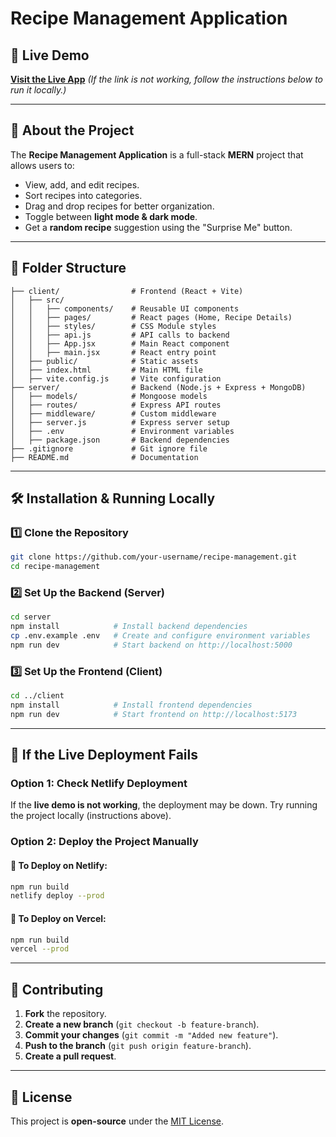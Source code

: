 # Recipe Management Application

## 🚀 Live Demo
[**Visit the Live App**](https://recipe-management-woad.vercel.app/) *(If the link is not working, follow the instructions below to run it locally.)*

---

## 📌 About the Project
The **Recipe Management Application** is a full-stack **MERN** project that allows users to:
- View, add, and edit recipes.
- Sort recipes into categories.
- Drag and drop recipes for better organization.
- Toggle between **light mode & dark mode**.
- Get a **random recipe** suggestion using the "Surprise Me" button.

---

## 📂 Folder Structure
```
├── client/                # Frontend (React + Vite)
│   ├── src/
│   │   ├── components/    # Reusable UI components
│   │   ├── pages/         # React pages (Home, Recipe Details)
│   │   ├── styles/        # CSS Module styles
│   │   ├── api.js         # API calls to backend
│   │   ├── App.jsx        # Main React component
│   │   ├── main.jsx       # React entry point
│   ├── public/            # Static assets
│   ├── index.html         # Main HTML file
│   ├── vite.config.js     # Vite configuration
├── server/                # Backend (Node.js + Express + MongoDB)
│   ├── models/            # Mongoose models
│   ├── routes/            # Express API routes
│   ├── middleware/        # Custom middleware
│   ├── server.js          # Express server setup
│   ├── .env               # Environment variables
│   ├── package.json       # Backend dependencies
├── .gitignore             # Git ignore file
├── README.md              # Documentation
```

---

## 🛠️ Installation & Running Locally

### **1️⃣ Clone the Repository**
```sh
git clone https://github.com/your-username/recipe-management.git
cd recipe-management
```

### **2️⃣ Set Up the Backend (Server)**
```sh
cd server
npm install            # Install backend dependencies
cp .env.example .env   # Create and configure environment variables
npm run dev            # Start backend on http://localhost:5000
```

### **3️⃣ Set Up the Frontend (Client)**
```sh
cd ../client
npm install            # Install frontend dependencies
npm run dev            # Start frontend on http://localhost:5173
```

---

## 🔄 If the Live Deployment Fails
### **Option 1: Check Netlify Deployment**
If the **live demo is not working**, the deployment may be down. Try running the project locally (instructions above).

### **Option 2: Deploy the Project Manually**
#### 🚀 **To Deploy on Netlify**:
```sh
npm run build
netlify deploy --prod
```

#### 🚀 **To Deploy on Vercel**:
```sh
npm run build
vercel --prod
```

---

## 🤝 Contributing
1. **Fork** the repository.
2. **Create a new branch** (`git checkout -b feature-branch`).
3. **Commit your changes** (`git commit -m "Added new feature"`).
4. **Push to the branch** (`git push origin feature-branch`).
5. **Create a pull request**.

---

## 📜 License
This project is **open-source** under the [MIT License](LICENSE).

